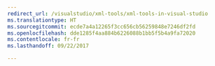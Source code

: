 ```yaml
---
redirect_url: /visualstudio/xml-tools/xml-tools-in-visual-studio
ms.translationtype: HT
ms.sourcegitcommit: ecde7a4a12265f3cc656cb56259848e7246df2fd
ms.openlocfilehash: dde1285f4aa884b6226088b1bb5f5b4a9fa72020
ms.contentlocale: fr-fr
ms.lasthandoff: 09/22/2017

---
```


